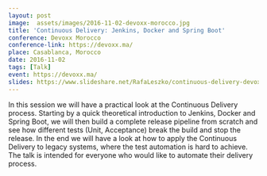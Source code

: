 ```yaml
---
layout: post
image:  assets/images/2016-11-02-devoxx-morocco.jpg
title: 'Continuous Delivery: Jenkins, Docker and Spring Boot'
conference: Devoxx Morocco
conference-link: https://devoxx.ma/
place: Casablanca, Morocco
date: 2016-11-02
tags: [Talk]
event: https://devoxx.ma/
slides: https://www.slideshare.net/RafaLeszko/continuous-delivery-devoxx-morocco-2016
---
```


In this session we will have a practical look at the Continuous Delivery process. Starting by a quick theoretical introduction to Jenkins, Docker and Spring Boot, we will then build a complete release pipeline from scratch and see how different tests (Unit, Acceptance) break the build and stop the release. In the end we will have a look at how to apply the Continuous Delivery to legacy systems, where the test automation is hard to achieve. The talk is intended for everyone who would like to automate their delivery process.